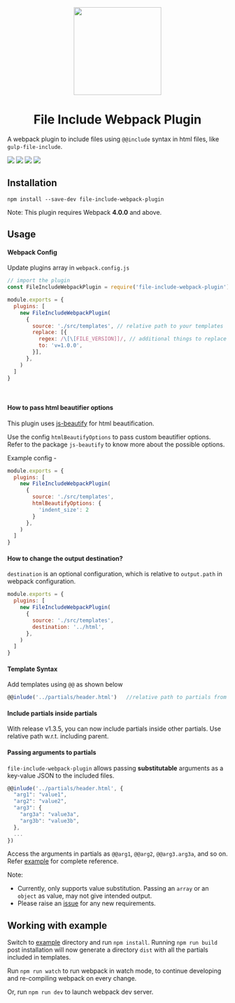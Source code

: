 <div align="center">
  <a href="https://github.com/webpack/webpack">
    <img width="200" height="200" src="https://cdn.worldvectorlogo.com/logos/webpack-icon.svg">
  </a>
  <h1>File Include Webpack Plugin</h1>
</div>

A webpack plugin to include files using `@@include` syntax in html files, like `gulp-file-include`. 

<div>
    <img src="https://img.shields.io/node/v/file-include-webpack-plugin.svg"/>
    <img src="https://img.shields.io/npm/v/file-include-webpack-plugin/latest.svg"/>
    <img src="https://img.shields.io/npm/dt/file-include-webpack-plugin.svg"/>
    <img src="https://img.shields.io/npm/dw/file-include-webpack-plugin.svg"/>
</div>

## Installation
```
npm install --save-dev file-include-webpack-plugin
```

Note: This plugin requires Webpack **4.0.0** and above. 

## Usage

#### Webpack Config

Update plugins array in `webpack.config.js`

```javascript
// import the plugin
const FileIncludeWebpackPlugin = require('file-include-webpack-plugin')

module.exports = {
  plugins: [
    new FileIncludeWebpackPlugin(
      {
        source: './src/templates', // relative path to your templates
        replace: [{
          regex: /\[\[FILE_VERSION]]/, // additional things to replace
          to: 'v=1.0.0',
        }],
      },
    )
  ]
}
```
<br/>

#### How to pass html beautifier options

This plugin uses [js-beautify](https://www.npmjs.com/package/js-beautify) for html beautification.

Use the config `htmlBeautifyOptions` to pass custom beautifier options. Refer to the package `js-beautify` to know more about the possible options.

Example config -
```javascript
module.exports = {
  plugins: [
    new FileIncludeWebpackPlugin(
      {
        source: './src/templates',
        htmlBeautifyOptions: {
          'indent_size': 2
        }
      },
    )
  ]
}
```


#### How to change the output destination?

`destination` is an optional configuration, which is relative to `output.path` in webpack configuration.

```javascript
module.exports = {
  plugins: [
    new FileIncludeWebpackPlugin(
      {
        source: './src/templates',
        destination: '../html',
      },
    )
  ]
}
```

#### Template Syntax
Add templates using `@@` as shown below

```javascript
@@inlude('../partials/header.html')   //relative path to partials from parent html
```

#### Include partials inside partials
With release v1.3.5, you can now include partials inside other partials.
Use relative path w.r.t. including parent.  

#### Passing arguments to partials
`file-include-webpack-plugin` allows passing **substitutable** arguments as a key-value JSON to the included files.

```javascript
@@inlude('../partials/header.html', {
  "arg1": "value1",
  "arg2": "value2",
  "arg3": {
    "arg3a": "value3a",
    "arg3b": "value3b",
  },
  ...
})
```

Access the arguments in partials as `@@arg1`, `@@arg2`, `@@arg3.arg3a`, and so on. Refer [example](example) for complete reference.

Note:
- Currently, only supports value substitution. Passing an `array` or an `object` as value, may not give intended output. 
- Please raise an [issue](https://github.com/Vishal0203/file-include-webpack-plugin/issues) for any new requirements.  


## Working with example
Switch to [example](example) directory and run `npm install`. Running `npm run build` post installation 
will now generate a directory `dist` with all the partials included in templates.

Run `npm run watch` to run webpack in watch mode, to continue developing and re-compiling webpack on
every change. 

Or, run `npm run dev` to launch webpack dev server. 
